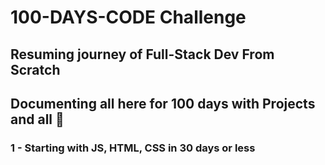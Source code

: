 # 100-DAYS-CODE Challenge 
## Resuming journey of Full-Stack Dev From Scratch 
## Documenting all here for 100 days with Projects and all 🙂

### 1 - Starting with JS, HTML, CSS in 30 days or less
